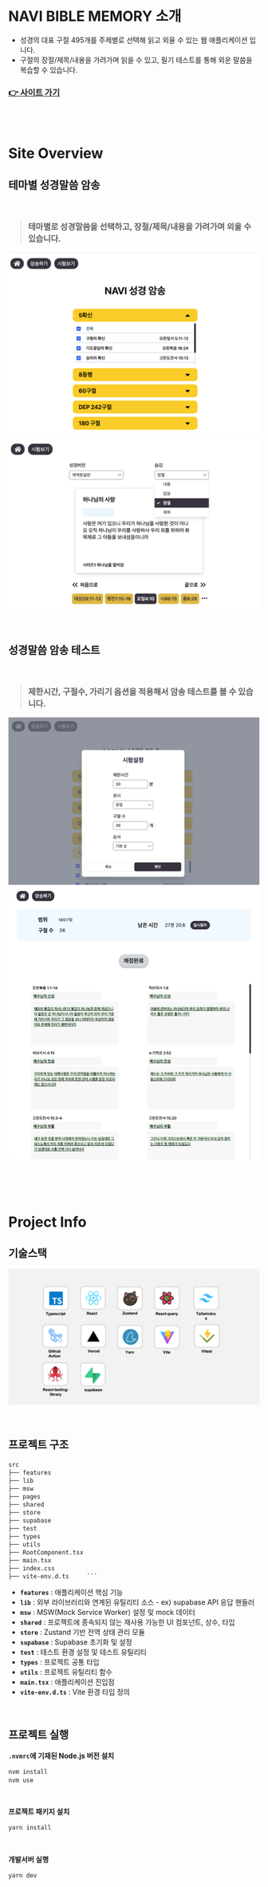 # NAVI BIBLE MEMORY 소개

<aside>

* 성경의 대표 구절 495개를 주제별로 선택해 읽고 외울 수 있는 웹 애플리케이션 입니다.
* 구절의 장절/제목/내용을 가려가며 읽을 수 있고, 필기 테스트를 통해 외운 말씀을 복습할 수 있습니다. </aside>

### [👉 사이트 가기](https://navi-bible-memory.vercel.app/exam)

<br/>
<br/>

# Site Overview

## 테마별 성경말씀 암송

<br/>

> ### 테마별로 성경말씀을 선택하고, 장절/제목/내용을 가려가며 외울 수 있습니다.

![navi_main.png](assets/navi_main.png)
![navi_drilling.png](assets/navi_drilling.png)

<br/>

## 성경말씀 암송 테스트

<br/>

> ### 제한시간, 구절수, 가리기 옵션을 적용해서 암송 테스트를 볼 수 있습니다.

![navi_configExam.png](assets/navi_configExam.png)
![navi_exam.png](assets/navi_exam.png)

<br/>

<br/>
<br/>

# Project Info

## 기술스택

![bsprojecttech.png](assets/bsproject-tech.png)

<br/>

## 프로젝트 구조

```
src
├── features     
├── lib         
├── msw         
├── pages        
├── shared       
├── store        
├── supabase    
├── test         
├── types        
├── utils        
├── RootComponent.tsx  
├── main.tsx           
├── index.css          
├── vite-env.d.ts     ```
```

* **`features`** : 애플리케이션 핵심 기능
* **`lib`** : 외부 라이브러리와 연계된 유틸리티 소스 - ex) supabase API 응답 핸들러
* **`msw`** : MSW(Mock Service Worker) 설정 및 mock 데이터
* **`shared`** : 프로젝트에 종속되지 않는 재사용 가능한 UI 컴포넌트, 상수, 타입
* **`store`** : Zustand 기반 전역 상태 관리 모듈
* **`supabase`** : Supabase 초기화 및 설정
* **`test`** : 테스트 환경 설정 및 테스트 유틸리티
* **`types`** : 프로젝트 공통 타입
* **`utils`** : 프로젝트 유틸리티 함수
* **`main.tsx`** : 애플리케이션 진입점
* **`vite-env.d.ts`** : Vite 환경 타입 정의

<br/>

## 프로젝트 실행

**`.nvmrc`에 기재된 Node.js 버전 설치**

```bash
nvm install 
nvm use
```

<br/>

**프로젝트 패키지 설치**

```bash
yarn install
```

<br/>

**개발서버 실행**

```
yarn dev
```

